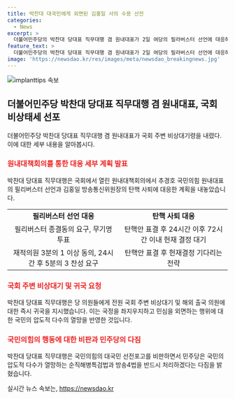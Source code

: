 ```yaml
---
title: 박찬대 대국민에게 외면된 김홍일 사의 수용 선전
categories:
  - News
excerpt: >
  더불어민주당의 박찬대 당대표 직무대행 겸 원내대표가 2일 여당의 필라버스터 선언에 대응하기 위해 국회 주변의 비상대기령을 내렸다. 이에 따라 소속 의원들에게 6월 임시국회 회기가 종료될 때까지 전원 국회 주변 비상대기를 하도록 요청했으며, 해외로 출국한 의원들에게는 즉시 조기 귀국하도록 지시했다. 박 직무대행은 국민의 압도적 다수가 열망하는 순직해병특검법과 방송4법을 반드시 처리하겠다고 강조했다.
feature_text: >
  더불어민주당의 박찬대 당대표 직무대행 겸 원내대표가 2일 여당의 필라버스터 선언에 대응하기 위해 국회 주변의 비상대기령을 내렸다. 이에 따라 소속 의원들에게 6월 임시국회 회기가 종료될 때까지 전원 국회 주변 비상대기를 하도록 요청했으며, 해외로 출국한 의원들에게는 즉시 조기 귀국하도록 지시했다. 박 직무대행은 국민의 압도적 다수가 열망하는 순직해병특검법과 방송4법을 반드시 처리하겠다고 강조했다.
image: 'https://newsdao.kr/res/images/meta/newsdao_breakingnews.jpg'
---
```


<p><img src="https://newsdao.kr/res/images/meta/newsdao_breakingnews.jpg" alt="implanttips 속보" /></p>

<h2 data-ke-size="size26">더불어민주당 박찬대 당대표 직무대행 겸 원내대표, 국회 비상태세 선포</h2>

<p data-ke-size="size16">더불어민주당 박찬대 당대표 직무대행 겸 원내대표가 국회 주변 비상대기령을 내렸다. 이에 대한 세부 내용을 알아봅시다.</p>

<h3><b><span style="color: #ee2323;">원내대책회의를 통한 대응 세부 계획 발표</span></b></h3>

<p data-ke-size="size16">박찬대 당대표 직무대행은 국회에서 열린 원내대책회의에서 추경호 국민의힘 원내대표의 필리버스터 선언과 김홍일 방송통신위원장의 탄핵 사퇴에 대응한 계획을 내놓았습니다.</p>

<table style="width: 100%;">
<tbody>
<tr>
<td style="text-align: center; height: 17px;"><b>필리버스터 선언 대응</b></td>
<td style="text-align: center; height: 17px;"><b>탄핵 사퇴 대응</b></td>
</tr>
<tr>
<td style="text-align: center; height: 17px;">필리버스터 종결동의 요구, 무기명 투표</td>
<td style="text-align: center; height: 17px;">탄핵안 표결 후 24시간 이후 72시간 이내 헌재 결정 대기</td>
</tr>
<tr>
<td style="text-align: center; height: 17px;">재적의원 3분의 1 이상 동의, 24시간 후 5분의 3 찬성 요구</td>
<td style="text-align: center; height: 17px;">탄핵안 표결 후 헌재결정 기다리는 전략</td>
</tr>
</tbody>
</table>

<h3><b><span style="color: #ee2323;">국회 주변 비상대기 및 귀국 요청</span></b></h3>

<p data-ke-size="size16">박찬대 당대표 직무대행은 당 의원들에게 전원 국회 주변 비상대기 및 해외 출국 의원에 대한 즉시 귀국을 지시했습니다. 이는 국정을 좌지우지하고 민심을 외면하는 행위에 대한 국민의 압도적 다수의 열망을 반영한 것입니다.</p>

<h3><b><span style="color: #ee2323;">국민의힘의 행동에 대한 비판과 민주당의 다짐</span></b></h3>

<p data-ke-size="size16">박찬대 당대표 직무대행은 국민의힘의 대국민 선전포고를 비판하면서 민주당은 국민의 압도적 다수가 열망하는 순직해병특검법과 방송4법을 반드시 처리하겠다는 다짐을 밝혔습니다.</p>
실시간 뉴스 속보는, <a href="https://newsdao.kr" rel="dofollow">https://newsdao.kr</a>



